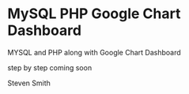 # MySQL PHP Google Chart Dashboard
MYSQL and PHP along with Google Chart Dashboard

step by step coming soon

Steven Smith
